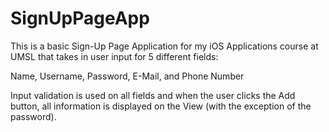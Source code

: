 # SignUpPageApp

This is a basic Sign-Up Page Application for my iOS Applications course at UMSL that takes in user input for 5 different fields: 

Name,
Username,
Password,
E-Mail, and
Phone Number

Input validation is used on all fields and when the user clicks the Add button, all information is displayed on the View (with the exception of the password).
